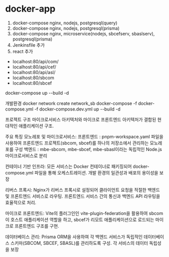 # docker-app

1. docker-compose nginx, nodejs, postgresql(query)
2. docker-compose nginx, nodejs, postgresql(prisma)
3. docker-compose nginx, microservice(nodejs, sbcefserv, sbaslserv), postgresql(prisma)
4. Jenkinsfile 추가
5. react 추가 


* localhost:80/api/com/
* localhost:80/api/cef/
* localhost:80/api/asl/
* localhost:80/sbcom
* localhost:80/sbcef



docker-compose up --build -d 

개발환경 
docker network create network_sb
docker-compose -f docker-compose.yml -f docker-compose.dev.yml up --build -d


프로젝트 구조
마이크로서비스 아키텍처와 마이크로 프론트엔드 아키텍처가 결합된 현대적인 애플리케이션 구조. 

주요 특징
모노레포 및 마이크로서비스: 
    프론트엔드 : pnpm-workspace.yaml 파일을 사용하여 프론트엔드 프로젝트(sbcom, sbcef)를 하나의 저장소에서 관리하는 모노레포를 구성
    백엔드 : mbe-sbcom, mbe-sbcef, mbe-sbasl이라는 독립적인 Node.js 마이크로서비스로 분리

컨테이너 기반 인프라: 
    모든 서비스는 Docker 컨테이너로 패키징되어 docker-compose.yml 파일을 통해 오케스트레이션. 
    개발 환경의 일관성과 배포의 용이성을 보장

리버스 프록시: 
    Nginx가 리버스 프록시로 설정되어 클라이언트 요청을 적절한 백엔드 및 프론트엔드 서비스로 라우팅. 
    프론트엔드 서비스 간의 통신과 백엔드 API 라우팅을 효율적으로 처리.

마이크로 프론트엔드: 
    Vite의 플러그인인 vite-plugin-federation을 활용하여 sbcom이 호스트 애플리케이션 역할을 하고, sbcef가 리모트 애플리케이션으로 로드되는 마이크로 프론트엔드 구조를 구현.

데이터베이스 관리: 
    Prisma ORM을 사용하여 각 백엔드 서비스가 독립적인 데이터베이스 스키마(SBCOM, SBCEF, SBASL)를 관리하도록 구성. 각 서비스의 데이터 독립성을 보장